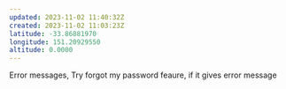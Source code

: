 ```yaml
---
updated: 2023-11-02 11:40:32Z
created: 2023-11-02 11:03:23Z
latitude: -33.86881970
longitude: 151.20929550
altitude: 0.0000
---
```


Error messages, Try forgot my password feaure, if it gives error message
